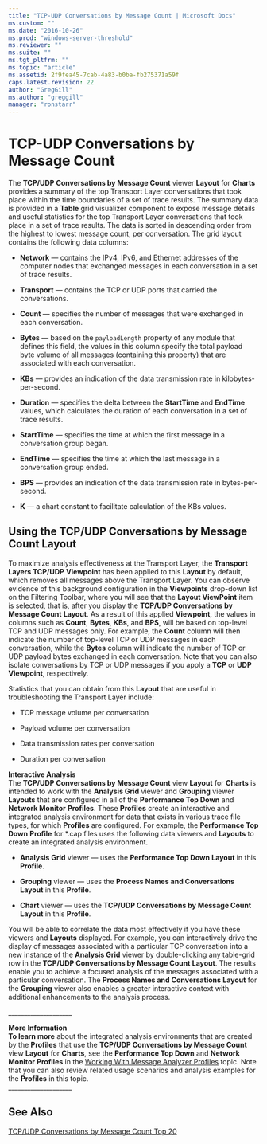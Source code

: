 ```yaml
---
title: "TCP-UDP Conversations by Message Count | Microsoft Docs"
ms.custom: ""
ms.date: "2016-10-26"
ms.prod: "windows-server-threshold"
ms.reviewer: ""
ms.suite: ""
ms.tgt_pltfrm: ""
ms.topic: "article"
ms.assetid: 2f9fea45-7cab-4a83-b0ba-fb275371a59f
caps.latest.revision: 22
author: "GregGill"
ms.author: "greggill"
manager: "ronstarr"
---
```

# TCP-UDP Conversations by Message Count
The **TCP/UDP Conversations by Message Count** viewer **Layout** for **Charts** provides a summary of the top Transport Layer conversations that took place within the time boundaries of a set of trace results. The summary data is provided in a **Table** grid visualizer component to expose message details and useful statistics for the top Transport Layer conversations that took place in a set of trace results. The data is sorted in descending order from the highest to lowest message count, per conversation. The grid layout contains the following data columns:  
  
-   **Network** — contains the IPv4, IPv6, and Ethernet addresses of the computer nodes that exchanged messages in each conversation in a set of trace results.  
  
-   **Transport** — contains the TCP or UDP ports that carried the conversations.  
  
-   **Count** — specifies the number of messages that were exchanged in each conversation.  
  
-   **Bytes** — based on the `payloadLength` property of any module that defines this field, the values in this column specify the total payload byte volume of all messages (containing this property) that are associated with each conversation.  
  
-   **KBs** — provides an indication of the data transmission rate in kilobytes-per-second.  
  
-   **Duration** — specifies the delta between the **StartTime** and **EndTime** values, which calculates the duration of each conversation in  a set of trace results.  
  
-   **StartTime** — specifies the time at which the first message in a conversation group began.  
  
-   **EndTime** — specifies the time at which the last message in a conversation group ended.  
  
-   **BPS** — provides an indication of the data transmission rate in bytes-per-second.  
  
-   **K** — a chart constant to facilitate calculation of the KBs values.  
  
## Using the TCP/UDP Conversations by Message Count Layout  
 To maximize analysis effectiveness at the Transport Layer, the **Transport Layers TCP/UDP** **Viewpoint** has been applied to this **Layout** by default, which removes all messages above the Transport Layer. You can observe evidence of this background configuration in the **Viewpoints** drop-down list on the Filtering Toolbar, where you will see that the **Layout ViewPoint** item is selected, that is, after you display the **TCP/UDP Conversations by Message Count** **Layout**. As a result of this applied **Viewpoint**, the values in columns such as **Count**, **Bytes**, **KBs**, and **BPS**, will be based on top-level TCP and UDP messages only. For example, the **Count** column will then indicate the number of top-level TCP or UDP messages in each conversation, while the **Bytes** column will indicate the number of TCP or UDP payload bytes exchanged in each conversation. Note that you can also isolate conversations by TCP or UDP messages if you apply a **TCP** or **UDP** **Viewpoint**, respectively.  
  
 Statistics that you can obtain from this **Layout** that are useful in troubleshooting the Transport Layer include:  
  
-   TCP message volume per conversation  
  
-   Payload volume per conversation  
  
-   Data transmission rates per conversation  
  
-   Duration per conversation  
  
 **Interactive Analysis**   
The **TCP/UDP Conversations by Message Count** view **Layout** for **Charts** is intended to work with the **Analysis Grid** viewer and **Grouping** viewer **Layouts** that are configured in all of the  **Performance Top Down** and **Network Monitor** **Profiles**. These **Profiles** create an interactive and integrated analysis environment for data that exists in various trace file types, for which **Profiles** are configured. For example, the **Performance Top Down** **Profile** for \*.cap files uses the following data viewers and **Layouts** to create an integrated analysis environment.  
  
-   **Analysis Grid** viewer — uses the **Performance Top Down** **Layout** in this **Profile**.  
  
-   **Grouping** viewer — uses the **Process Names and Conversations** **Layout** in this **Profile**.  
  
-   **Chart** viewer — uses the **TCP/UDP Conversations by Message Count** **Layout** in this **Profile**.  
  
 You will be able to correlate the data most effectively if you have these viewers and **Layouts** displayed. For example, you can interactively drive the display of messages associated with a particular TCP conversation into a new instance of the **Analysis Grid** viewer by double-clicking any table-grid row in the **TCP/UDP Conversations by Message Count** **Layout**. The results enable you to achieve a focused analysis of the messages associated with a particular conversation. The  **Process Names and Conversations** **Layout** for the **Grouping** viewer also enables a greater interactive context with additional enhancements to the analysis process.  
  
 ___________________\_  
  
 **More Information**   
 **To learn more** about the integrated analysis environments that are created by the **Profiles** that use the  **TCP/UDP Conversations by Message Count** view **Layout** for **Charts**, see the **Performance Top Down** and **Network Monitor** **Profiles** in the [Working With Message Analyzer Profiles](../messageanalyzer_content/working-with-message-analyzer-profiles.md) topic. Note that you can also review related usage scenarios and analysis examples for the **Profiles** in this topic.  
___________________\_  
  
## See Also  
 [TCP/UDP Conversations by Message Count Top 20](../messageanalyzer_content/tcp-udp-conversations-by-message-count-top-20.md)